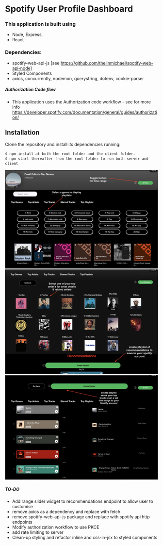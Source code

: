 #  Spotify User Profile Dashboard

### This application is built using 
- Node, Express,
- React

### Dependencies: 
-  spotify-web-api-js [see https://github.com/thelinmichael/spotify-web-api-node]
-  Styled Components
-  axios, concurrently, nodemon, querystring, dotenv, cookie-parser

##### Authorization Code flow 
* This application uses the Authorization code workflow - see for more info https://developer.spotify.com/documentation/general/guides/authorization/

## Installation
 

Clone the repository and install its dependencies running:

    $ npm install at both the root folder and the client folder.
    $ npm start thereafter from the root folder to run both server and client

<p align="left">
  <img src="usergenres.jpg"  title="genres">

  <img src="recommendations.jpg"  title="recommendations">

  <img src="tracks.jpg"  title="track">
</p>

##### TO-DO
 - Add range slider widget to recommendations endpoint to allow user to customise
 - remove axios as a dependency and replace with fetch
 - remove spotify-web-api-js package and replace with spotify api http endpoints
 - Modify authorization workflow to use PKCE
 - add rate limiting to server
 - Clean-up styling and refactor inline and css-in-jsx to styled components

 
 
